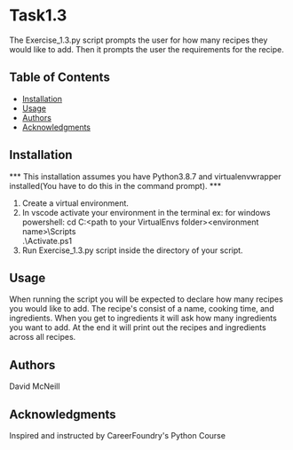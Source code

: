 # Task1.3

The Exercise_1.3.py script prompts the user for how many recipes they would like to add. Then it prompts the user the requirements for the recipe.

## Table of Contents

- [Installation](#installation)
- [Usage](#usage) 
- [Authors](#authors)
- [Acknowledgments](#acknowledgments)

## Installation

*** This installation assumes you have Python3.8.7 and virtualenvwrapper installed(You have to do this in the command prompt). ***
1. Create a virtual environment. 
2. In vscode activate your environment in the terminal ex: for windows powershell: cd C:\<path to your VirtualEnvs folder>\<environment name>\Scripts\
.\Activate.ps1
3. Run Exercise_1.3.py script inside the directory of your script.


## Usage

When running the script you will be expected to declare how many recipes you would like to add. The recipe's consist of a name, cooking time, and ingredients. When you get to ingredients it will ask how many ingredients you want to add. At the end it will print out the recipes and ingredients across all recipes.
 
## Authors

David McNeill

## Acknowledgments

Inspired and instructed by CareerFoundry's Python Course
